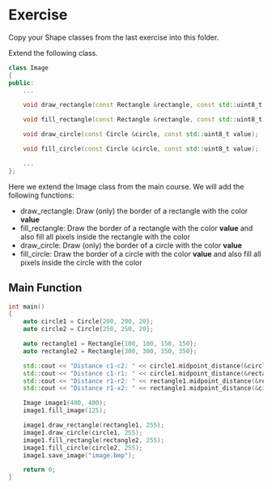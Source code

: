 # Exercise

Copy your Shape classes from the last exercise into this folder.

Extend the following class.

```cpp
class Image
{
public:
    ...

    void draw_rectangle(const Rectangle &rectangle, const std::uint8_t value);

    void fill_rectangle(const Rectangle &rectangle, const std::uint8_t value);

    void draw_circle(const Circle &circle, const std::uint8_t value);

    void fill_circle(const Circle &circle, const std::uint8_t value);

    ...
};

```

Here we extend the Image class from the main course.
We will add the following functions:

- draw_rectangle: Draw (only) the border of a rectangle with the color **value**
- fill_rectangle:  Draw the border of a rectangle with the color **value** and also fill all pixels inside the rectangle with the color
- draw_circle: Draw (only) the border of a circle with the color **value**
- fill_circle: Draw the border of a circle with the color **value** and also fill all pixels inside the circle with the color

## Main Function

```cpp
int main()
{
    auto circle1 = Circle{200, 200, 20};
    auto circle2 = Circle{250, 250, 20};

    auto rectangle1 = Rectangle{100, 100, 150, 150};
    auto rectangle2 = Rectangle{300, 300, 350, 350};

    std::cout << "Distance c1-c2: " << circle1.midpoint_distance(&circle2) << '\n';
    std::cout << "Distance c1-r1: " << circle1.midpoint_distance(&rectangle1) << '\n';
    std::cout << "Distance r1-r2: " << rectangle1.midpoint_distance(&rectangle2) << '\n';
    std::cout << "Distance r1-x2: " << rectangle1.midpoint_distance(&circle2) << '\n';

    Image image1(400, 400);
    image1.fill_image(125);

    image1.draw_rectangle(rectangle1, 255);
    image1.draw_circle(circle1, 255);
    image1.fill_rectangle(rectangle2, 255);
    image1.fill_circle(circle2, 255);
    image1.save_image("image.bmp");

    return 0;
}

```
